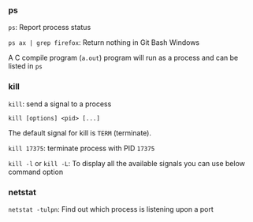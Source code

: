 ### ps

``ps``: Report process status

``ps ax | grep firefox``: Return nothing in Git Bash Windows

A C compile program (``a.out``) program will run as a process and can be listed in ``ps``

### kill

``kill``: send a signal to a process

``kill [options] <pid> [...]``

The  default  signal  for kill is ``TERM`` (terminate).

``kill 17375``: terminate process with PID ``17375``

``kill -l`` or ``kill -L``: To display all the available signals you can use below command option

### netstat

``netstat -tulpn``: Find out which process is listening upon a port